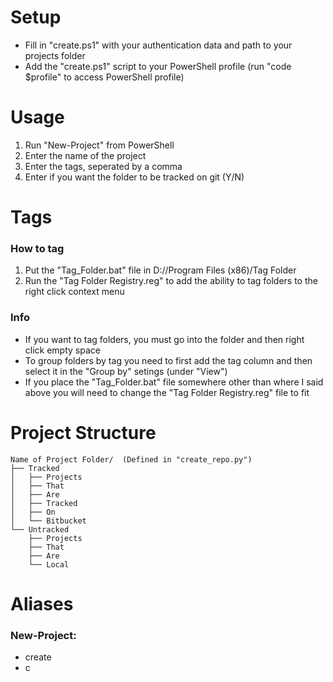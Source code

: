 # Setup
* Fill in "create.ps1" with your authentication data and path to your projects folder
* Add the "create.ps1" script to your PowerShell profile (run "code $profile" to access PowerShell profile)


# Usage
1. Run "New-Project" from PowerShell
2. Enter the name of the project
3. Enter the tags, seperated by a comma
4. Enter if you want the folder to be tracked on git (Y/N)


# Tags
### How to tag
1. Put the "Tag_Folder.bat" file in D://Program Files (x86)/Tag Folder
2. Run the "Tag Folder Registry.reg" to add the ability to tag folders to the right click context menu

### Info
* If you want to tag folders, you must go into the folder and then right click empty space
* To group folders by tag you need to first add the tag column and then select it in the "Group by" setings (under "View")
* If you place the "Tag_Folder.bat" file somewhere other than where I said above you will need to change the "Tag Folder Registry.reg" file to fit


# Project Structure
```
Name of Project Folder/  (Defined in "create_repo.py")
├── Tracked
│   ├── Projects
│   ├── That
│   ├── Are
│   ├── Tracked
│   ├── On
│   └── Bitbucket
└── Untracked
    ├── Projects
    ├── That
    ├── Are
    └── Local
```


# Aliases
### New-Project:
* create
* c
